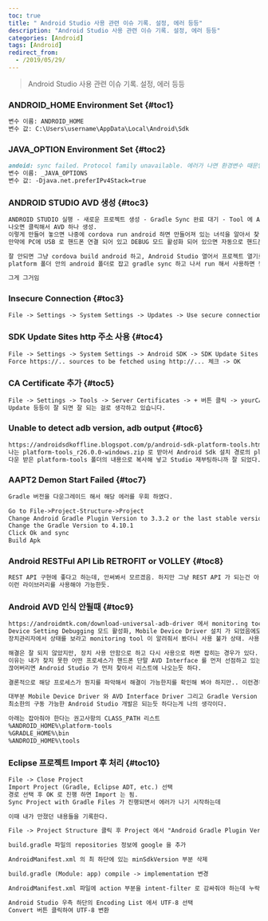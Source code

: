 ```yaml
---
toc: true
title: " Android Studio 사용 관련 이슈 기록. 설정, 에러 등등"
description: "Android Studio 사용 관련 이슈 기록. 설정, 에러 등등" 
categories: [Android]
tags: [Android]
redirect_from:
  - /2019/05/29/
---
```


> Android Studio 사용 관련 이슈 기록. 설정, 에러 등등

### ANDROID_HOME Environment Set {#toc1}

```md
변수 이름: ANDROID_HOME 
변수 값: C:\Users\username\AppData\Local\Android\Sdk
```

### JAVA_OPTION Environment Set {#toc2}

```md
andoid: sync failed. Protocol family unavailable. 에러가 나면 환경변수 때문임.
변수 이름: _JAVA_OPTIONS 
변수 값: -Djava.net.preferIPv4Stack=true
```

### ANDROID STUDIO AVD 생성 {#toc3}

```md
ANDROID STUDIO 실행 - 새로운 프로젝트 생성 - Gradle Sync 완료 대기 - Tool 에 AVD Manager 나오는지 확인
나오면 클릭해서 AVD 하나 생성. 
이렇게 만들어 놓으면 나중에 cordova run android 하면 만들어져 있는 녀석을 알아서 찾아서 띄워줌.
만약에 PC에 USB 로 핸드폰 연결 되어 있고 DEBUG 모드 활성화 되어 있으면 자동으로 핸드폰에 앱 기동됨.

잘 안되면 그냥 cordova build android 하고, Android Studio 열어서 프로젝트 열기로 해서
platform 폴더 안의 android 폴더로 잡고 gradle sync 하고 나서 run 해서 사용하면 됨.

그게 그거임
```

### Insecure Connection {#toc3}

```md
File -> Settings -> System Settings -> Updates -> Use secure connection 체크 해제 -> OK 
```

### SDK Update Sites http 주소 사용 {#toc4}

```md
File -> Settings -> System Settings -> Android SDK -> SDK Update Sites 탭 -> 
Force https://.. sources to be fetched using http://... 체크 -> OK
```

### CA Certificate 추가 {#toc5}

```md
File -> Settings -> Tools -> Server Certificates -> + 버튼 클릭 -> yourCA.cer 등등 (확장자 다를수있음) 선택 -> OK 클릭
Update 등등이 잘 되면 잘 되는 걸로 생각하고 있습니다.
```

### Unable to detect adb version, adb output {#toc6}

```md
https://androidsdkoffline.blogspot.com/p/android-sdk-platform-tools.html 에서 OS 에 맞는 platform 다운로드
나는 platform-tools_r26.0.0-windows.zip 로 받아서 Android Sdk 설치 경로의 platform-tools 폴더 삭제하고
다운 받은 platform-tools 폴더의 내용으로 복사해 넣고 Studio 재부팅하니까 잘 되었다.
```

### AAPT2 Demon Start Failed {#toc7}

```md
Gradle 버전을 다운그레이드 해서 해당 에러를 우회 하였다.

Go to File->Project-Structure->Project
Change Android Gradle Plugin Version to 3.3.2 or the last stable version for you
Change the Gradle Version to 4.10.1
Click Ok and sync
Build Apk

```

### Android RESTFul API Lib RETROFIT or VOLLEY {#toc8}

```md
REST API 구현에 좋다고 하는데, 안써봐서 모르겠음. 하지만 그냥 REST API 가 되는건 아니고 
이런 라이브러리를 사용해야 가능한듯.
```

### Android AVD 인식 안될때  {#toc9}

```md
https://androidmtk.com/download-universal-adb-driver 에서 monitoring tool 다운 후 확인
Device Setting Debugging 모드 활성화, Mobile Device Driver 설치 가 되었음에도 안되는 경우가 있다.
장치관리자에서 상태를 보라고 monitoring tool 이 알려줘서 봤더니 사용 불가 상태. 사용으로 바꿔지지가 않았다.

해결은 잘 되지 않았지만, 장치 사용 안함으로 하고 다시 사용으로 하면 잡히는 경우가 있다.
이유는 내가 찾지 못한 어떤 프로세스가 핸드폰 단말 AVD Interface 를 먼저 선점하고 있는데 내가 사용 안함으로 
끊어버리면 Android Studio 가 먼저 찾아서 리스트에 나오는듯 하다.

결론적으로 해당 프로세스가 뭔지를 파악해서 해결이 가능한지를 확인해 봐야 하지만.. 이런경우는 드물다.

대부분 Mobile Device Driver 와 AVD Interface Driver 그리고 Gradle Version Downgrade 정도면
최소한의 구동 가능한 Android Studio 개발은 되는듯 하다는게 나의 생각이다.

아래는 잡아줘야 한다는 권고사항의 CLASS_PATH 리스트
%ANDROID_HOME%\platform-tools
%GRADLE_HOME%\bin
%ANDROID_HOME%\tools
```

### Eclipse 프로젝트 Import 후 처리  {#toc10}

```md
File -> Close Project
Import Project (Gradle, Eclipse ADT, etc.) 선택
경로 선택 후 OK 로 진행 하면 Import 는 됨.
Sync Project with Gradle Files 가 진행되면서 에러가 나기 시작하는데

이때 내가 만졌던 내용들을 기록한다.

File -> Project Structure 클릭 후 Project 에서 "Android Gradle Plugin Version" 을 3.3.0, "Gradle Version" 을 4.10.3 으로 세팅

build.gradle 파일의 repositories 정보에 google 을 추가

AndroidManifest.xml 의 최 하단에 있는 minSdkVersion 부분 삭제

build.gradle (Module: app) compile -> implementation 변경

AndroidManifest.xml 파일에 action 부분을 intent-filter 로 감싸줘야 하는데 누락되어 있어서 추가

Android Studio 우측 하단의 Encoding List 에서 UTF-8 선택
Convert 버튼 클릭하여 UTF-8 변환
```

[^1]: This is a footnote.

[kramdown]: https://kramdown.gettalong.org/
[My Blog]: https://marindie.github.io
